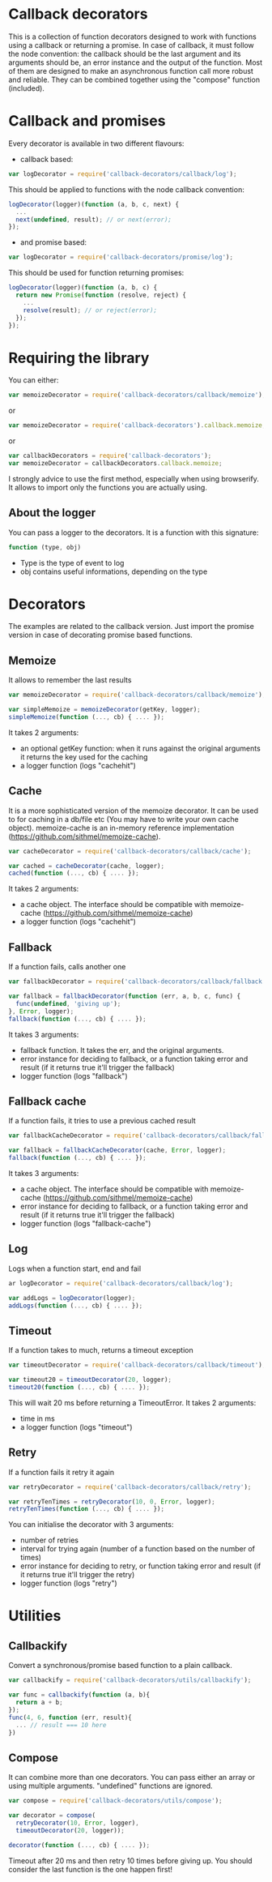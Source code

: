 Callback decorators
===================
This is a collection of function decorators designed to work with functions using a callback or returning a promise.
In case of callback, it must follow the node convention: the callback should be the last argument and its arguments should be, an error instance and the output of the function.
Most of them are designed to make an asynchronous function call more robust and reliable.
They can be combined together using the "compose" function (included).

Callback and promises
=====================
Every decorator is available in two different flavours:
* callback based:
```js
var logDecorator = require('callback-decorators/callback/log');
```
This should be applied to functions with the node callback convention:
```js
logDecorator(logger)(function (a, b, c, next) {
  ...
  next(undefined, result); // or next(error);
});
```
* and promise based:
```js
var logDecorator = require('callback-decorators/promise/log');
```
This should be used for function returning promises:
```js
logDecorator(logger)(function (a, b, c) {
  return new Promise(function (resolve, reject) {
    ...
    resolve(result); // or reject(error);    
  });
});
```

Requiring the library
=====================
You can either:
```js
var memoizeDecorator = require('callback-decorators/callback/memoize');
```
or
```js
var memoizeDecorator = require('callback-decorators').callback.memoize;
```
or
```js
var callbackDecorators = require('callback-decorators');
var memoizeDecorator = callbackDecorators.callback.memoize;
```
I strongly advice to use the first method, especially when using browserify. It allows to import only the functions you are actually using.

About the logger
----------------
You can pass a logger to the decorators. It is a function with this signature:
```js
function (type, obj)
```
* Type is the type of event to log
* obj contains useful informations, depending on the type

Decorators
==========
The examples are related to the callback version. Just import the promise version in case of decorating promise based functions.

Memoize
-------
It allows to remember the last results
```js
var memoizeDecorator = require('callback-decorators/callback/memoize');

var simpleMemoize = memoizeDecorator(getKey, logger);
simpleMemoize(function (..., cb) { .... });
```
It takes 2 arguments:
* an optional getKey function: when it runs against the original arguments it returns the key used for the caching
* a logger function (logs "cachehit")

Cache
-----
It is a more sophisticated version of the memoize decorator. It can be used to for caching in a db/file etc (You may have to write your own cache object).
memoize-cache is an in-memory reference implementation (https://github.com/sithmel/memoize-cache).
```js
var cacheDecorator = require('callback-decorators/callback/cache');

var cached = cacheDecorator(cache, logger);
cached(function (..., cb) { .... });
```
It takes 2 arguments:
* a cache object. The interface should be compatible with memoize-cache (https://github.com/sithmel/memoize-cache)
* a logger function (logs "cachehit")

Fallback
--------
If a function fails, calls another one
```js
var fallbackDecorator = require('callback-decorators/callback/fallback');

var fallback = fallbackDecorator(function (err, a, b, c, func) {
  func(undefined, 'giving up');
}, Error, logger);
fallback(function (..., cb) { .... });
```
It takes 3 arguments:
* fallback function. It takes the err, and the original arguments.
* error instance for deciding to fallback, or a function taking error and result (if it returns true it'll trigger the fallback)
* logger function (logs "fallback")

Fallback cache
--------------
If a function fails, it tries to use a previous cached result
```js
var fallbackCacheDecorator = require('callback-decorators/callback/fallback-cache');

var fallback = fallbackCacheDecorator(cache, Error, logger);
fallback(function (..., cb) { .... });
```
It takes 3 arguments:
* a cache object. The interface should be compatible with memoize-cache (https://github.com/sithmel/memoize-cache)
* error instance for deciding to fallback, or a function taking error and result (if it returns true it'll trigger the fallback)
* logger function (logs "fallback-cache")

Log
---
Logs when a function start, end and fail
```js
ar logDecorator = require('callback-decorators/callback/log');

var addLogs = logDecorator(logger);
addLogs(function (..., cb) { .... });
```

Timeout
-------
If a function takes to much, returns a timeout exception
```js
var timeoutDecorator = require('callback-decorators/callback/timeout');

var timeout20 = timeoutDecorator(20, logger);
timeout20(function (..., cb) { .... });
```
This will wait 20 ms before returning a TimeoutError.
It takes 2 arguments:
* time in ms
* a logger function (logs "timeout")

Retry
-----
If a function fails it retry it again
```js
var retryDecorator = require('callback-decorators/callback/retry');

var retryTenTimes = retryDecorator(10, 0, Error, logger);
retryTenTimes(function (..., cb) { .... });
```
You can initialise the decorator with 3 arguments:
* number of retries
* interval for trying again (number of a function based on the number of times)
* error instance for deciding to retry, or function taking error and result (if it returns true it'll trigger the retry)
* logger function (logs "retry")

Utilities
=========

Callbackify
-----------
Convert a synchronous/promise based function to a plain callback.
```js
var callbackify = require('callback-decorators/utils/callbackify');

var func = callbackify(function (a, b){
  return a + b;
});
func(4, 6, function (err, result){
  ... // result === 10 here
})
```

Compose
-------
It can combine more than one decorators. You can pass either an array or using multiple arguments. "undefined" functions are ignored.
```js
var compose = require('callback-decorators/utils/compose');

var decorator = compose(
  retryDecorator(10, Error, logger),
  timeoutDecorator(20, logger));

decorator(function (..., cb) { .... });
```
Timeout after 20 ms and then retry 10 times before giving up.
You should consider the last function is the one happen first!

